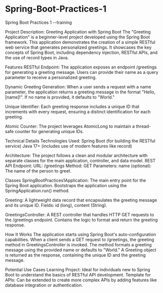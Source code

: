 # Spring-Boot-Practices-1
Spring Boot Practices 1 --training

Project Description: Greeting Application with Spring Boot
The "Greeting Application" is a beginner-level project developed using the Spring Boot framework. This application demonstrates the creation of a simple RESTful web service that generates personalized greetings. It showcases the key concepts of Spring Boot, including dependency injection, RESTful APIs, and the use of record types in Java.

Features
RESTful Endpoint:
The application exposes an endpoint /greetings for generating a greeting message.
Users can provide their name as a query parameter to receive a personalized greeting.

Dynamic Greeting Generation:
When a user sends a request with a name parameter, the application returns a greeting message in the format "Hello, [name]!".
If no name is provided, it defaults to "World."

Unique Identifier:
Each greeting response includes a unique ID that increments with every request, ensuring a distinct identification for each greeting.

Atomic Counter:
The project leverages AtomicLong to maintain a thread-safe counter for generating unique IDs.

Technical Details
Technologies Used:
Spring Boot (for building the RESTful service)
Java 17+ (includes use of modern features like record)

Architecture:
The project follows a clean and modular architecture with separate classes for the main application, controller, and data model.
REST API Endpoint:
URL: /greetings
Method: GET
Parameters:
name (optional): The name of the person to greet.

Classes
SpringBootPractices1Application:
The main entry point for the Spring Boot application.
Bootstraps the application using the SpringApplication.run() method.

Greeting:
A lightweight data record that encapsulates the greeting message and its unique ID.
Fields: id (long), content (String).

GreetingsController:
A REST controller that handles HTTP GET requests to the /greetings endpoint.
Contains the logic to format and return the greeting response.

How It Works
The application starts using Spring Boot's auto-configuration capabilities.
When a client sends a GET request to /greetings, the greeting method in GreetingsController is invoked.
The method formats a greeting message using the provided name or defaults to "World."
A Greeting object is returned as the response, containing the unique ID and the greeting message.

Potential Use Cases
Learning Project: Ideal for individuals new to Spring Boot to understand the basics of RESTful API development.
Template for APIs: Can be extended to create more complex APIs by adding features like database integration or authentication.
